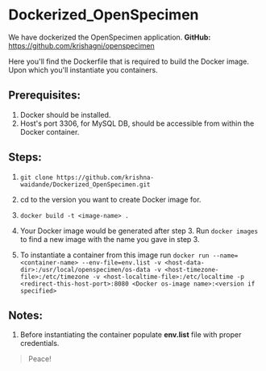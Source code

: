 # Dockerized_OpenSpecimen

We have dockerized the OpenSpecimen application.
**GitHub:** https://github.com/krishagni/openspecimen

Here you'll find the Dockerfile that is required to build the Docker image. Upon which you'll instantiate you containers.

## Prerequisites:

1. Docker should be installed.
2. Host's port 3306, for MySQL DB, should be accessible from within the Docker container. 

## Steps:

1. `git clone https://github.com/krishna-waidande/Dockerized_OpenSpecimen.git` 

2. cd to the version you want to create Docker image for.

3. `docker build -t <image-name> .`

4. Your Docker image would be generated after step 3. Run `docker images` to find a new image with the name you gave in step 3.

5. To instantiate a container from this image run `docker run --name=<container-name> --env-file=env.list -v <host-data-dir>:/usr/local/openspecimen/os-data -v <host-timezone-file>:/etc/timezone -v <host-localtime-file>:/etc/localtime -p <redirect-this-host-port>:8080 <Docker os-image name>:<version if specified>`

## Notes:

1. Before instantiating the container populate **env.list** file with proper credentials.

> Peace!
